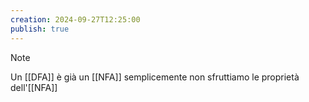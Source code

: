 ```yaml
---
creation: 2024-09-27T12:25:00
publish: true
---
```

>[!note] 
>Un [[DFA]] è già un [[NFA]] semplicemente non sfruttiamo le proprietà dell'[[NFA]]

